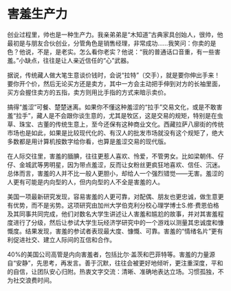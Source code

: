 # 害羞生产力

创业过程里，帅也是一种生产力。我亲弟弟是“木知道”古典家具创始人，很帅，他最初是与朋友合伙创业，分管角色是销售经理，非常成功……我笑问：你卖的是色？他说，不是，是老实。怎么看你老实？他说：“我的普通话口音重，有一些害羞。”小缺点，往往是让人亲近信任的“心”武器。 

据说，传统藏人做大笔生意谈价钱时，会说“拉特”（交手），就是要你伸出手来！要你开个价，然后无论买方还是卖方，其中一方会主动把手伸到对方的长袖里面，买方会握住卖方的五指，卖方则用比手指的方式来暗示卖价。 

搞得“羞涩”可餐、楚楚迷离。如果你不懂这种羞涩的“拉手”交易文化，或是不敢害羞“拉手”，藏人是不会跟你谈生意的，尤其是牧区，这是交易的规矩，特别是在虫草、珠宝、古董的传统生意上，至今还保有这种商业文化。西藏拉萨八廓街的传统市场也是如此，如果是比较现代化的、有汉人的批发市场就没有这个规矩了，绝大多数都是用计算机按数字给你看，也算是羞涩交易的现代版。 

在人际交往里，害羞的腼腆，往往更惹人喜欢、怜爱，不管男女。比如梁朝伟、仔仔、金城武等男明星，因为带点羞涩，反而让女粉丝更疯狂地喜欢、信任、沉迷。总体而言，害羞的人并不比一般人更胆小，却给人一个强烈错觉——无害。羞涩的人更有可能是内向型的人，但内向型的人不全是害羞的人。 

美国一项最新研究发现，容易害羞的人更可靠，对配偶、朋友也更忠诚，做生意更有优势，而不是劣势。这项研究由加州大学伯克利分校心理学博士S.修·费恩伯格及其同事共同完成，他们对数名大学生讲述让人害羞和尴尬的故事，并对其害羞程度进行了分级，然后让参试大学生玩经济学研究中的一个游戏以测量其忠诚度和慷慨度。结果发现，害羞的参试者表现最大度、慷慨、可靠。害羞的“情绪名片”更有利促进社交、建立人际间的互信和合作。 

40%的美国公司高管是内向害羞者，包括比尔·盖茨和巴菲特等。害羞的力量源自“安静”，先思考，再发言。善于沉默，往往会被更好地倾听，更注重深度，平和的自信，让团队安心归附。热衷文字交流：清晰、准确地表达立场。习惯孤独，不为社交浪费时间。